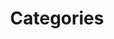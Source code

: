 ---
layout: page
title: Categories
permalink: /cats
icon: /assets/theme-assets/theme-icons/categories.svg
---